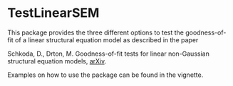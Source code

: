 # TestLinearSEM
This package provides the three different options to test the goodness-of-fit of a linear structural equation model as described in the paper 
 
Schkoda, D., Drton, M. Goodness-of-fit tests for linear non-Gaussian structural equation models, [arXiv]([url](https://arxiv.org/abs/2311.04585)). 
 
Examples on how to use the package can be found in the vignette.
